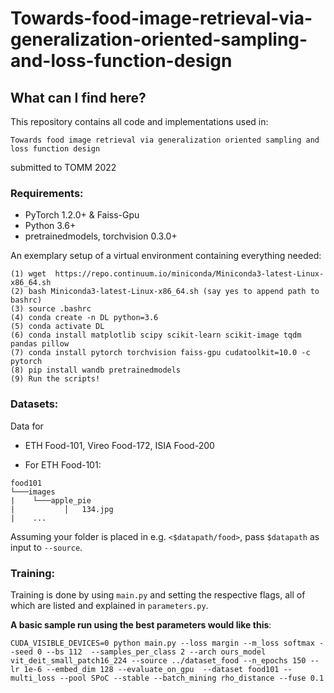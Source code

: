 # Towards-food-image-retrieval-via-generalization-oriented-sampling-and-loss-function-design

## What can I find here?

This repository contains all code and implementations used in:

```
Towards food image retrieval via generalization oriented sampling and loss function design

```
submitted to TOMM 2022

### Requirements:

* PyTorch 1.2.0+ & Faiss-Gpu
* Python 3.6+
* pretrainedmodels, torchvision 0.3.0+

An exemplary setup of a virtual environment containing everything needed:
```
(1) wget  https://repo.continuum.io/miniconda/Miniconda3-latest-Linux-x86_64.sh
(2) bash Miniconda3-latest-Linux-x86_64.sh (say yes to append path to bashrc)
(3) source .bashrc
(4) conda create -n DL python=3.6
(5) conda activate DL
(6) conda install matplotlib scipy scikit-learn scikit-image tqdm pandas pillow
(7) conda install pytorch torchvision faiss-gpu cudatoolkit=10.0 -c pytorch
(8) pip install wandb pretrainedmodels
(9) Run the scripts!
```

### Datasets:
Data for
* ETH Food-101, Vireo Food-172, ISIA Food-200


* For ETH Food-101:
```
food101
└───images
|    └───apple_pie
|           │   134.jpg
|    ...
```

Assuming your folder is placed in e.g. `<$datapath/food>`, pass `$datapath` as input to `--source`.

### Training:
Training is done by using `main.py` and setting the respective flags, all of which are listed and explained in `parameters.py`.

**A basic sample run using the best parameters would like this**:

```
CUDA_VISIBLE_DEVICES=0 python main.py --loss margin --m_loss softmax --seed 0 --bs 112  --samples_per_class 2 --arch ours_model vit_deit_small_patch16_224 --source ../dataset_food --n_epochs 150 --lr 1e-6 --embed_dim 128 --evaluate_on_gpu  --dataset food101 --multi_loss --pool SPoC --stable --batch_mining rho_distance --fuse 0.1
```

